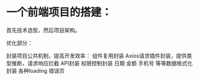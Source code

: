 

# 一个前端项目的搭建：

首先技术选型，然后项目架构。


优化部分：

封装项目公共机制，提高开发效率：
组件复用封装
Axios请求插件封装，提供类型推断，请求响应拦截
API封装
权限控制封装
日期 金额 手机号 等等数据格式化封装
各种loading 错误页